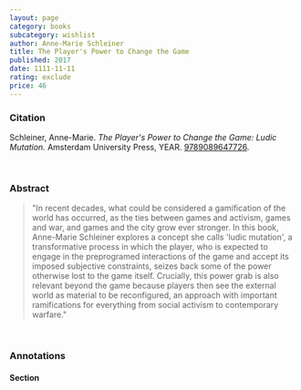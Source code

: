 ```yaml
---
layout: page
category: books
subcategory: wishlist
author: Anne-Marie Schleiner
title: The Player's Power to Change the Game
published: 2017
date: 1111-11-11
rating: exclude
price: 46
---
```


### Citation

Schleiner, Anne-Marie. *The Player's Power to Change the Game: Ludic Mutation.* Amsterdam University Press, YEAR. [9789089647726](https://www.aup.nl/en/book/9789089647726/the-player-s-power-to-change-the-game).

<br>

### Abstract

> "In recent decades, what could be considered a gamification of the world has occurred, as the ties between games and activism, games and war, and games and the city grow ever stronger. In this book, Anne-Marie Schleiner explores a concept she calls 'ludic mutation', a transformative process in which the player, who is expected to engage in the preprogramed interactions of the game and accept its imposed subjective constraints, seizes back some of the power otherwise lost to the game itself. Crucially, this power grab is also relevant beyond the game because players then see the external world as material to be reconfigured, an approach with important ramifications for everything from social activism to contemporary warfare."

<br>

### Annotations

#### Section

<br>

